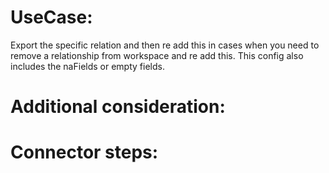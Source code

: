 # UseCase:

Export the specific relation and then re add this in cases when you need to remove a relationship from workspace and re add this.
This config also includes the naFields or empty fields.

# Additional consideration:


# Connector steps: